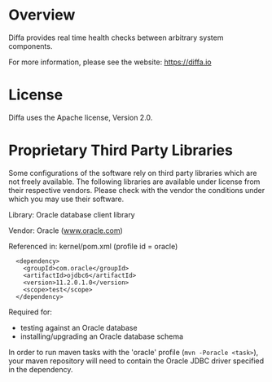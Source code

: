 # Overview

Diffa provides real time health checks between arbitrary system components.

For more information, please see the website: https://diffa.io

# License

Diffa uses the Apache license, Version 2.0.

# Proprietary Third Party Libraries

Some configurations of the software rely on third party libraries which are not
freely available.  The following libraries are available under license from
their respective vendors.  Please check with the vendor the conditions under
which you may use their software.

Library: Oracle database client library

Vendor: Oracle (www.oracle.com)

Referenced in: kernel/pom.xml (profile id = oracle)

      <dependency>
        <groupId>com.oracle</groupId>
        <artifactId>ojdbc6</artifactId>
        <version>11.2.0.1.0</version>
        <scope>test</scope>
      </dependency>

Required for:

- testing against an Oracle database
- installing/upgrading an Oracle database schema

In order to run maven tasks with the 'oracle' profile (`mvn -Poracle <task>`),
your maven repository will need to contain the Oracle JDBC driver specified in
the dependency.
